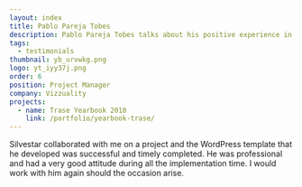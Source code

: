 ```yaml
---
layout: index
title: Pablo Pareja Tobes
description: Pablo Pareja Tobes talks about his positive experience in working with Silvestar Bistrović.development.
tags:
  - testimonials
thumbnail: yb_urvwkg.png
logo: yt_iyy37j.png
order: 6
position: Project Manager
company: Vizzuality
projects:
  - name: Trase Yearbook 2018
    link: /portfolio/yearbook-trase/
---
```


Silvestar collaborated with me on a project and the WordPress template that he developed was successful and timely completed. He was professional and had a very good attitude during all the implementation time. I would work with him again should the occasion arise.
